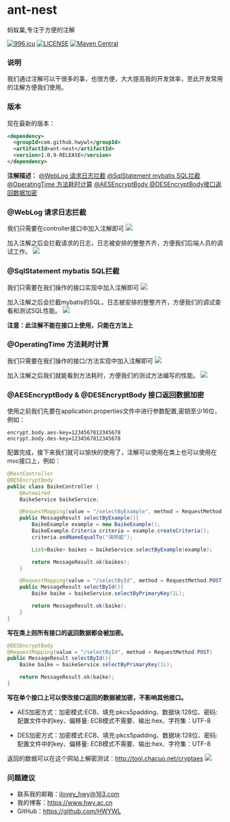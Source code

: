 # ant-nest
蚂蚁巢,专注于方便的注解

[![996.icu](https://img.shields.io/badge/link-996.icu-red.svg)](https://996.icu) [![LICENSE](https://img.shields.io/badge/license-Anti%20996-blue.svg)](https://github.com/996icu/996.ICU/blob/master/LICENSE) [![Maven Central](https://img.shields.io/badge/ant--nest-1.0.9--RELEASE-ff69b4.svg)](https://search.maven.org/artifact/com.github.hwywl/ant-nest/1.0.9-RELEASE/jar)
### 说明
我们通过注解可以干很多的事，也很方便，大大提高我的开发效率，至此开发常用的注解方便我们使用。

### 版本
现在最新的版本：
```xml
<dependency>
  <groupId>com.github.hwywl</groupId>
  <artifactId>ant-nest</artifactId>
  <version>1.0.9-RELEASE</version>
</dependency>
```

**注解描述：**
<a href="###@WebLog 请求日志拦截">@WebLog 请求日志拦截</a>
<a href="###@SqlStatement mybatis SQL拦截">@SqlStatement mybatis SQL拦截</a>
<a href="###@OperatingTime 方法耗时计算">@OperatingTime 方法耗时计算</a>
<a href="###@AESEncryptBody & @DESEncryptBody 接口返回数据加密">@AESEncryptBody @DESEncryptBody接口返回数据加密</a>

### @WebLog 请求日志拦截
我们只需要在controller接口中加入注解即可
![](https://i.imgur.com/uanFdPX.png)

加入注解之后会拦截请求的日志，日志被安排的整整齐齐，方便我们后端人员的调试工作。
![](https://i.imgur.com/9Zmeyuu.png)

### @SqlStatement mybatis SQL拦截
我们只需要在我们操作的接口实现中加入注解即可
![](https://i.imgur.com/3PR2m1J.png)

加入注解之后会拦截mybatis的SQL，日志被安排的整整齐齐，方便我们的调试查看和测试SQL性能。
![](https://i.imgur.com/3YNBBZs.png)

**注意：此注解不能在接口上使用，只能在方法上**

### @OperatingTime 方法耗时计算
我们只需要在我们操作的接口/方法实现中加入注解即可
![](https://i.imgur.com/0ciWYkr.png)

加入注解之后我们就能看到方法耗时，方便我们的测试方法编写的性能。
![](https://i.imgur.com/N0hSuUH.png)

### @AESEncryptBody & @DESEncryptBody 接口返回数据加密
使用之前我们先要在application.properties文件中进行参数配置,密钥至少16位，例如：
```
encrypt.body.aes-key=1234567812345678
encrypt.body.des-key=1234567812345678
```

配置完成，接下来我们就可以愉快的使用了，注解可以使用在类上也可以使用在mvc接口上，例如：
```java
@RestController
@DESEncryptBody
public class BaikeController {
    @Autowired
    BaikeService baikeService;

    @RequestMapping(value = "/selectByExample", method = RequestMethod.POST)
    public MessageResult selectByExample(){
        BaikeExample example = new BaikeExample();
        BaikeExample.Criteria criteria = example.createCriteria();
        criteria.andNameEqualTo("海明威");

        List<Baike> baikes = baikeService.selectByExample(example);

        return MessageResult.ok(baikes);
    }

    @RequestMapping(value = "/selectById", method = RequestMethod.POST)
    public MessageResult selectById(){
        Baike baike = baikeService.selectByPrimaryKey(1L);

        return MessageResult.ok(baike);
    }
}
```
**写在类上则所有接口的返回数据都会被加密。**

```java
@DESEncryptBody
@RequestMapping(value = "/selectById", method = RequestMethod.POST)
public MessageResult selectById(){
    Baike baike = baikeService.selectByPrimaryKey(1L);

    return MessageResult.ok(baike);
}
```
**写在单个接口上可以使改接口返回的数据被加密，不影响其他接口。**


- AES加密方式：加密模式:ECB、填充:pkcs5padding、数据块:128位、密码: 配置文件中的key、偏移量: ECB模式不需要、输出:hex、字符集：UTF-8

- DES加密方式：加密模式:ECB、填充:pkcs5padding、数据块:128位、密码: 配置文件中的key、偏移量: ECB模式不需要、输出:hex、字符集：UTF-8

返回的数据可以在这个网站上解密测试：http://tool.chacuo.net/cryptaes
![](https://i.imgur.com/6RQTVG8.png)

### 问题建议

- 联系我的邮箱：ilovey_hwy@163.com
- 我的博客：https://www.hwy.ac.cn
- GitHub：https://github.com/HWYWL
